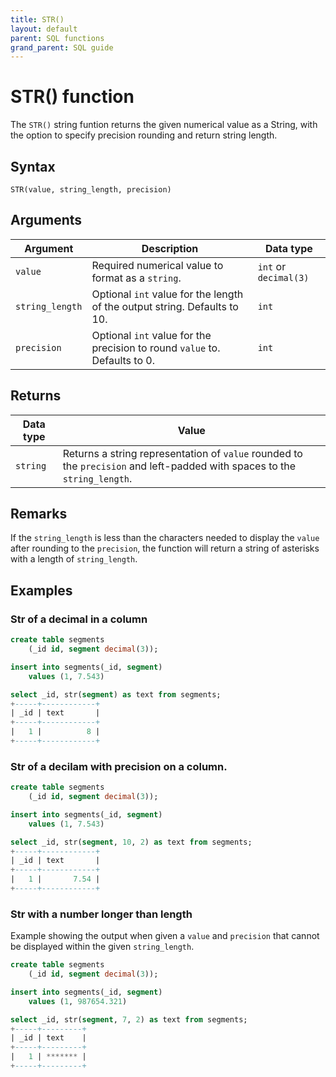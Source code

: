 ```yaml
---
title: STR()
layout: default
parent: SQL functions
grand_parent: SQL guide
---
```


# STR() function

The `STR()` string funtion returns the given numerical value as a String, with the option to specify precision rounding and return string length.

## Syntax

```
STR(value, string_length, precision)
```

## Arguments


| Argument | Description | Data type |
|---|---|---|
| `value` | Required numerical value to format as a `string`. | `int` or `decimal(3)` |
| `string_length` | Optional `int` value for the length of the output string. Defaults to 10. | `int` |
| `precision` | Optional `int` value for the precision to round `value` to. Defaults to 0. | `int` |


## Returns

| Data type | Value |
|---|---|
| `string` | Returns a string representation of `value` rounded to the `precision` and left-padded with spaces to the `string_length`. |

## Remarks
If the `string_length` is less than the characters needed to display the `value` after rounding to the `precision`, the function will return a string of asterisks with a length of `string_length`.

## Examples

### Str of a decimal in a column

```sql
create table segments
    (_id id, segment decimal(3));

insert into segments(_id, segment)
    values (1, 7.543)

select _id, str(segment) as text from segments;
+-----+------------+
| _id | text       |
+-----+------------+
|   1 |          8 |
+-----+------------+
```

### Str of a decilam with precision on a column.

```sql
create table segments
    (_id id, segment decimal(3));

insert into segments(_id, segment)
    values (1, 7.543)

select _id, str(segment, 10, 2) as text from segments;
+-----+------------+
| _id | text       |
+-----+------------+
|   1 |       7.54 |
+-----+------------+
```

### Str with a number longer than length
Example showing the output when given a `value` and `precision` that cannot be displayed within the given `string_length`.

```sql
create table segments
    (_id id, segment decimal(3));

insert into segments(_id, segment)
    values (1, 987654.321)

select _id, str(segment, 7, 2) as text from segments;
+-----+---------+
| _id | text    |
+-----+---------+
|   1 | ******* |
+-----+---------+
```

